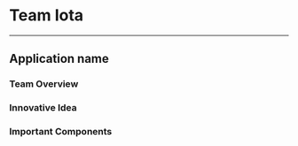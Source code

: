 # Team Iota
***

## Application name 


### Team Overview



### Innovative Idea




### Important Components

